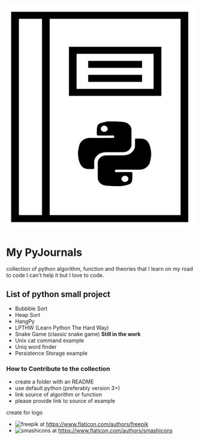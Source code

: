
![pyjournal](./pyjournal.png)


# My PyJournals

collection of python algorithm, function and theories that I learn on my road to code
I can't help it but I love to code. 

## List of python small project

* Bubbble Sort
* Heap Sort
* HangPy 
* LPTHW (Learn Python The Hard Way)
* Snake Game (classic snake game) **Still in the work**
* Unix cat command example
* Uniq word finder
* Persistence Storage example

### How to Contribute to the collection

* create a folder with an README
* use default python (preferably version 3+)
* link source of algorithm or function   
* please provide link to source of example



create for logo

- ![freepik](http://www.freepik.com) at https://www.flaticon.com/authors/freepik
- ![smashicons](https://smashicons.com/) at https://www.flaticon.com/authors/smashicons